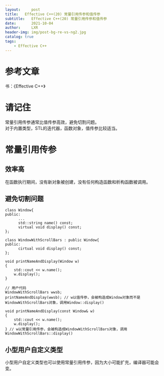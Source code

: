 ```yaml
---
layout:     post
title:   Effective C++(20) 常量引用传参和值传参
subtitle:   Effective C++(20) 常量引用传参和值传参
date:       2021-10-04
author:     LXR
header-img: img/post-bg-re-vs-ng2.jpg
catalog: true
tags:
    - Effective C++
---
```


# 参考文章
书：《Effective C++》

# 请记住
常量引用传参通常比值传参高效，避免切割问题。  
对于内置类型，STL的迭代器，函数对象，值传参比较适当。  

# 常量引用传参

## 效率高
在函数执行期间，没有新对象被创建，没有任何构造函数和析构函数被调用。  

## 避免切割问题
```
class Window{
public:
      ...
      std::string name() const;
      virtual void display() const;
};

class WindowWithScrollBars : public Window{
public:
      cirtual void display() const;
};

void printNameAndDisplay(Window w)
{
    std::cout << w.name();
    w.display();
}

// 用户代码
WindowWithScrollBars wwsb;
printNameAndDisplay(wwsb); // w以值传参，会被构造成Window对象而不是WindowWithScrollBars对象，调用Window::display()

void printNameAndDisplay(const Window& w)
{
    std::cout << w.name();
    w.display();
} // w以常量引用传参，会被构造成WindowWithScrollBars对象，调用WindowWithScrollBars::display()
```

## 小型用户自定义类型
小型用户自定义类型也可以使用常量引用传参，因为大小可能扩充，编译器可能会变。
